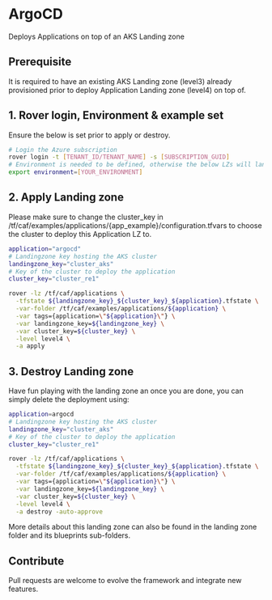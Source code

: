 # ArgoCD

Deploys Applications on top of an AKS Landing zone

## Prerequisite
It is required to have an existing AKS Landing zone (level3) already provisioned prior to deploy Application Landing zone (level4) on top of.

## 1. Rover login, Environment & example set
Ensure the below is set prior to apply or destroy.
```bash
# Login the Azure subscription
rover login -t [TENANT_ID/TENANT_NAME] -s [SUBSCRIPTION_GUID]
# Environment is needed to be defined, otherwise the below LZs will land into sandpit which someone else is working on
export environment=[YOUR_ENVIRONMENT]

```
## 2. Apply Landing zone

Please make sure to change the cluster_key in /tf/caf/examples/applications/{app_example}/configuration.tfvars to choose the cluster to deploy this Application LZ to.

```bash
application="argocd"
# Landingzone key hosting the AKS cluster
landingzone_key="cluster_aks"
# Key of the cluster to deploy the application
cluster_key="cluster_re1"

rover -lz /tf/caf/applications \
  -tfstate ${landingzone_key}_${cluster_key}_${application}.tfstate \
  -var-folder /tf/caf/examples/applications/${application} \
  -var tags={application=\"${application}\"} \
  -var landingzone_key=${landingzone_key} \
  -var cluster_key=${cluster_key} \
  -level level4 \
  -a apply
```
## 3. Destroy Landing zone
Have fun playing with the landing zone an once you are done, you can simply delete the deployment using:

```bash
application=argocd
# Landingzone key hosting the AKS cluster
landingzone_key="cluster_aks"
# Key of the cluster to deploy the application
cluster_key="cluster_re1"

rover -lz /tf/caf/applications \
  -tfstate ${landingzone_key}_${cluster_key}_${application}.tfstate \
  -var-folder /tf/caf/examples/applications/${application} \
  -var tags={application=\"${application}\"} \
  -var landingzone_key=${landingzone_key} \
  -var cluster_key=${cluster_key} \
  -level level4 \
  -a destroy -auto-approve
```

More details about this landing zone can also be found in the landing zone folder and its blueprints sub-folders.

## Contribute

Pull requests are welcome to evolve the framework and integrate new features.
